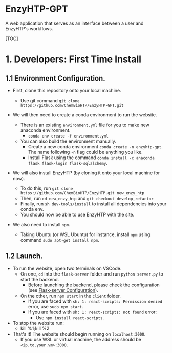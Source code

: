 # EnzyHTP-GPT

A web application that serves as an interface between a user and EnzyHTP's workflows.

[TOC]

# 1. Developers: First Time Install

## 1.1 Environment Configuration.

* First, clone this repository onto your local machine.
  * Use git command `git clone https://github.com/ChemBioHTP/EnzyHTP-GPT.git`

* We will then need to create a conda environment to run the website.
  * There is an existing `environment.yml` file for you to make new anaconda environment.
    * `conda env create -f environment.yml`
  * You can also build the environment manually.
    * Create a new conda environment `conda create -n enzyhtp-gpt`. The name following `-n` flag could be anything you like.
    * Install Flask using the command `conda install -c anaconda flask flask-login flask-sqlalchemy`.

* We will also install EnzyHTP (by cloning it onto your local machine for now).
  * To do this, run `git clone https://github.com/ChemBioHTP/EnzyHTP.git new_enzy_htp`
  * Then, run `cd new_enzy_htp` and `git checkout develop_refactor`
  * Finally, run `sh dev-tools/install` to install all dependencies into your conda env.
  * You should now be able to use EnzyHTP with the site.

* We also need to install `npm`.
  * Taking Ubuntu (or WSL Ubuntu) for instance, install `npm` using command `sudo apt-get install npm`.

## 1.2 Launch.

* To run the website, open two terminals on VSCode.
  * On one, `cd` into the `flask-server` folder and run `python server.py` to start the backend.
    * Before launching the backend, please check the configuration (see [Flask-server Configuration](./flask-server/README.md#2-configuration)).
  * On the other, run `npm start` in the `client` folder.
    * If you are faced with `sh: 1: react-scripts: Permission denied` error, use `sudo npm start`.
    * If you are faced with `sh: 1: react-scripts: not found` error:
      * Use `npm install react-scripts`.
* To stop the website run:
  * kill %1;kill %2
* That's it! The website should begin running on `localhost:3000`.
  * If you use WSL or virtual machine, the address should be `<ip.to.your.vm>:3000`.

